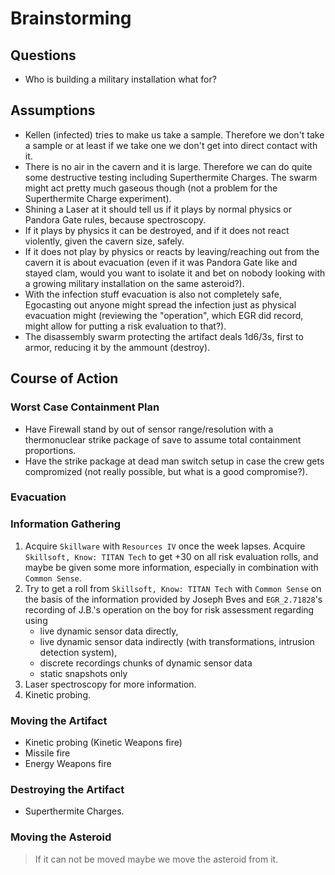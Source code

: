# Brainstorming 

## Questions
- Who is building a military installation what for?

## Assumptions
- Kellen (infected) tries to make us take a sample. Therefore we don't take a sample or at least if we take one we don't get into direct contact with it.
- There is no air in the cavern and it is large. Therefore we can do quite some destructive testing including Superthermite Charges. The swarm might act pretty much gaseous though (not a problem for the Superthermite Charge experiment).
- Shining a Laser at it should tell us if it plays by normal physics or Pandora Gate rules, because spectroscopy.
- If it plays by physics it can be destroyed, and if it does not react violently, given the cavern size, safely.
- If it does not play by physics or reacts by leaving/reaching out from the cavern it is about evacuation (even if it was Pandora Gate like  and stayed clam, would you want to isolate it and bet on nobody looking with a growing military installation on the same asteroid?).
- With the infection stuff evacuation is also not completely safe, Egocasting out anyone might spread the infection just as physical evacuation might (reviewing the "operation", which EGR did record, might allow for putting a risk evaluation to that?).
- The disassembly swarm protecting the artifact  deals 1d6/3s, first to armor, reducing it by the ammount (destroy).


## Course of Action

### Worst Case Containment Plan
- Have Firewall stand by out of sensor range/resolution with a thermonuclear strike package of save to assume total containment proportions.
- Have the strike package at dead man switch setup in case the crew gets compromized (not really possible, but what is a good compromise?).

### Evacuation

### Information Gathering
1. Acquire `Skillware` with `Resources IV` once the week lapses. Acquire `Skillsoft, Know: TITAN Tech` to get +30 on all risk evaluation rolls, and maybe be given some more information, especially in combination with `Common Sense`.
1. Try to get a roll from `Skillsoft, Know: TITAN Tech` with `Common Sense` on the basis of the information provided by Joseph Bves and `EGR_2.71828`'s recording of J.B.'s operation on the boy for risk assessment regarding using
    - live dynamic sensor data directly,
    - live dynamic sensor data indirectly (with transformations, intrusion detection system),
    - discrete recordings chunks of dynamic sensor data
    - static snapshots only
1. Laser spectroscopy for more information.
1. Kinetic probing.

### Moving the Artifact
- Kinetic probing (Kinetic Weapons fire)
- Missile fire
- Energy Weapons fire

### Destroying the Artifact
- Superthermite Charges.

### Moving the Asteroid
> If it can not be moved maybe we move the asteroid from it.